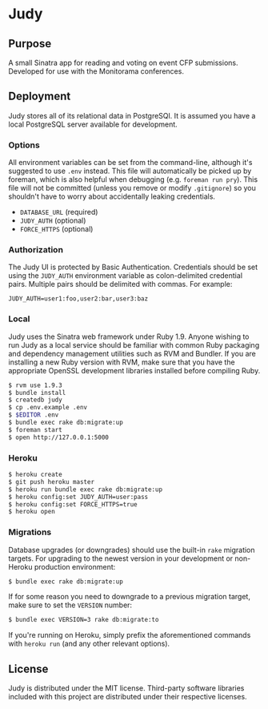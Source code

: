 # Judy

## Purpose

A small Sinatra app for reading and voting on event CFP submissions. Developed for use with the Monitorama conferences.

## Deployment

Judy stores all of its relational data in PostgreSQl. It is assumed you have a local PostgreSQL server available for development.

### Options

All environment variables can be set from the command-line, although it's suggested to use `.env` instead. This file will automatically be picked up by foreman, which is also helpful when debugging (e.g. `foreman run pry`). This file will not be committed (unless you remove or modify `.gitignore`) so you shouldn't have to worry about accidentally leaking credentials.

* `DATABASE_URL` (required)
* `JUDY_AUTH` (optional)
* `FORCE_HTTPS` (optional)

### Authorization

The Judy UI is protected by Basic Authentication. Credentials should be set using the `JUDY_AUTH` environment variable as colon-delimited credential pairs. Multiple pairs should be delimited with commas. For example:

```
JUDY_AUTH=user1:foo,user2:bar,user3:baz
```

### Local

Judy uses the Sinatra web framework under Ruby 1.9. Anyone wishing to run Judy as a local service should be familiar with common Ruby packaging and dependency management utilities such as RVM and Bundler. If you are installing a new Ruby version with RVM, make sure that you have the appropriate OpenSSL development libraries installed before compiling Ruby.

```bash
$ rvm use 1.9.3
$ bundle install
$ createdb judy
$ cp .env.example .env
$ $EDITOR .env
$ bundle exec rake db:migrate:up
$ foreman start
$ open http://127.0.0.1:5000
```

### Heroku

```bash
$ heroku create
$ git push heroku master
$ heroku run bundle exec rake db:migrate:up
$ heroku config:set JUDY_AUTH=user:pass
$ heroku config:set FORCE_HTTPS=true
$ heroku open
```

### Migrations

Database upgrades (or downgrades) should use the built-in `rake` migration targets. For upgrading to the newest version in your development or non-Heroku production environment:

```bash
$ bundle exec rake db:migrate:up
```

If for some reason you need to downgrade to a previous migration target, make sure to set the `VERSION` number:

```bash
$ bundle exec VERSION=3 rake db:migrate:to
```

If you're running on Heroku, simply prefix the aforementioned commands with `heroku run` (and any other relevant options).

## License

Judy is distributed under the MIT license. Third-party software libraries included with this project are distributed under their respective licenses.
